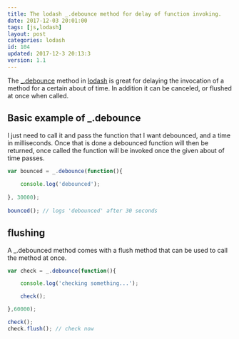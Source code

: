 ```yaml
---
title: The lodash _.debounce method for delay of function invoking.
date: 2017-12-03 20:01:00
tags: [js,lodash]
layout: post
categories: lodash
id: 104
updated: 2017-12-3 20:13:3
version: 1.1
---
```


The [\_.debounce](https://lodash.com/docs/4.17.4#debounce) method in [lodash](https://lodash.com/) is great for delaying the invocation of a method for a certain about of time. In addition it can be canceled, or flushed at once when called.

<!-- more -->

## Basic example of \_.debounce

I just need to call it and pass the function that I want debounced, and a time in milliseconds. Once that is done a debounced function will then be returned, once called the function will be invoked once the given about of time passes.

```js
var bounced = _.debounce(function(){
 
    console.log('debounced');
 
}, 30000);
 
bounced(); // logs 'debounced' after 30 seconds
```

## flushing

A \_.debounced method comes with a flush method that can be used to call the method at once.

```js
var check = _.debounce(function(){

    console.log('checking something...');

    check();

},60000);

check();
check.flush(); // check now
```